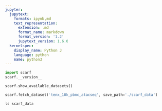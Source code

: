 ```yaml
---
jupyter:
  jupytext:
    formats: ipynb,md
    text_representation:
      extension: .md
      format_name: markdown
      format_version: '1.2'
      jupytext_version: 1.6.0
  kernelspec:
    display_name: Python 3
    language: python
    name: python3
---
```


```python
import scarf
scarf.__version__
```

```python
scarf.show_available_datasets()
```

```python
scarf.fetch_dataset('tenx_10k_pbmc_atacseq', save_path='./scarf_data')
```

```python
ls scarf_data
```
